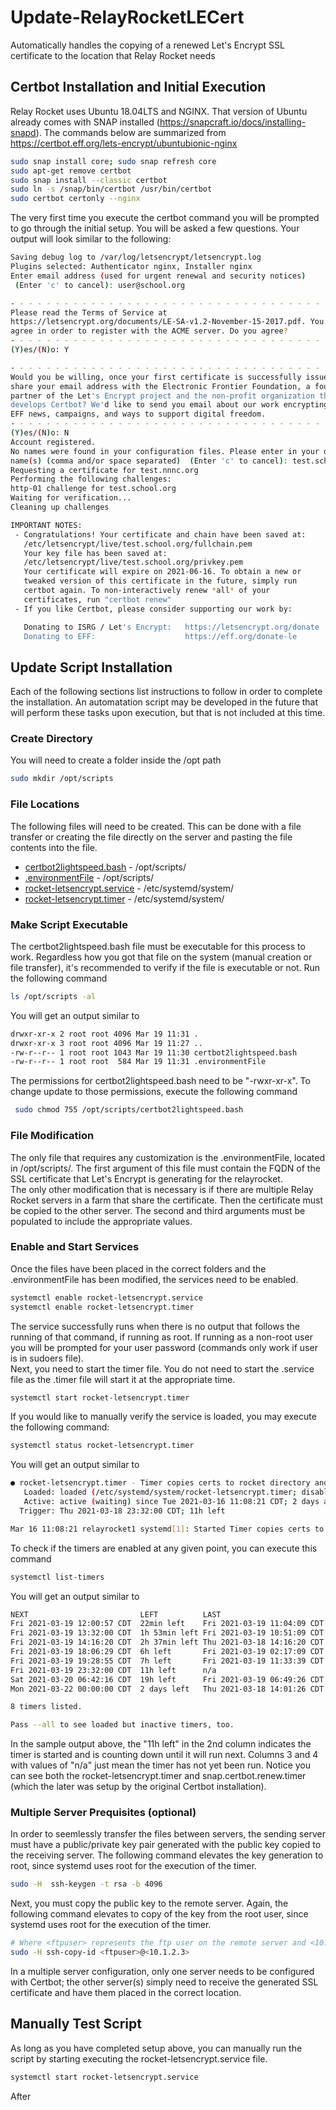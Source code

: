 # Update-RelayRocketLECert
Automatically handles the copying of a renewed Let's Encrypt SSL certificate to the location that Relay Rocket needs

## Certbot Installation and Initial Execution
Relay Rocket uses Ubuntu 18.04LTS and NGINX.  That version of Ubuntu already comes with SNAP installed (https://snapcraft.io/docs/installing-snapd).  The commands below are summarized from https://certbot.eff.org/lets-encrypt/ubuntubionic-nginx
```bash
sudo snap install core; sudo snap refresh core
sudo apt-get remove certbot
sudo snap install --classic certbot
sudo ln -s /snap/bin/certbot /usr/bin/certbot
sudo certbot certonly --nginx
```
The very first time you execute the certbot command you will be prompted to go through the initial setup.  You will be asked a few questions.  Your output will look similar to the following:
```bash
Saving debug log to /var/log/letsencrypt/letsencrypt.log
Plugins selected: Authenticator nginx, Installer nginx
Enter email address (used for urgent renewal and security notices)
 (Enter 'c' to cancel): user@school.org

- - - - - - - - - - - - - - - - - - - - - - - - - - - - - - - - - - - - - - - -
Please read the Terms of Service at
https://letsencrypt.org/documents/LE-SA-v1.2-November-15-2017.pdf. You must
agree in order to register with the ACME server. Do you agree?
- - - - - - - - - - - - - - - - - - - - - - - - - - - - - - - - - - - - - - - -
(Y)es/(N)o: Y

- - - - - - - - - - - - - - - - - - - - - - - - - - - - - - - - - - - - - - - -
Would you be willing, once your first certificate is successfully issued, to
share your email address with the Electronic Frontier Foundation, a founding
partner of the Let's Encrypt project and the non-profit organization that
develops Certbot? We'd like to send you email about our work encrypting the web,
EFF news, campaigns, and ways to support digital freedom.
- - - - - - - - - - - - - - - - - - - - - - - - - - - - - - - - - - - - - - - -
(Y)es/(N)o: N
Account registered.
No names were found in your configuration files. Please enter in your domain
name(s) (comma and/or space separated)  (Enter 'c' to cancel): test.school.org
Requesting a certificate for test.nnnc.org
Performing the following challenges:
http-01 challenge for test.school.org
Waiting for verification...
Cleaning up challenges

IMPORTANT NOTES:
 - Congratulations! Your certificate and chain have been saved at:
   /etc/letsencrypt/live/test.school.org/fullchain.pem
   Your key file has been saved at:
   /etc/letsencrypt/live/test.school.org/privkey.pem
   Your certificate will expire on 2021-06-16. To obtain a new or
   tweaked version of this certificate in the future, simply run
   certbot again. To non-interactively renew *all* of your
   certificates, run "certbot renew"
 - If you like Certbot, please consider supporting our work by:

   Donating to ISRG / Let's Encrypt:   https://letsencrypt.org/donate
   Donating to EFF:                    https://eff.org/donate-le
```

## Update Script Installation
Each of the following sections list instructions to follow in order to complete the installation.  An automatation script may be developed in the future that will perform these tasks upon execution, but that is not included at this time.

### Create Directory
You will need to create a folder inside the /opt path
```bash
sudo mkdir /opt/scripts
```

### File Locations
The following files will need to be created.  This can be done with a file transfer or creating the file directly on the server and pasting the file contents into the file. 
* [certbot2lightspeed.bash](https://github.com/northeastnebraskanetworkconsortium/Update-RelayRocketLECert/edit/main/certbot2lightspeed.bash) - /opt/scripts/
* [.environmentFile](https://github.com/northeastnebraskanetworkconsortium/Update-RelayRocketLECert/edit/main/.environmentFile) - /opt/scripts/
* [rocket-letsencrypt.service](https://github.com/northeastnebraskanetworkconsortium/Update-RelayRocketLECert/edit/main/rocket-letsencrypt.service) - /etc/systemd/system/
* [rocket-letsencrypt.timer](https://github.com/northeastnebraskanetworkconsortium/Update-RelayRocketLECert/edit/main/rocket-letsencrypt.timer) - /etc/systemd/system/

### Make Script Executable
The certbot2lightspeed.bash file must be executable for this process to work.  Regardless how you got that file on the system (manual creation or file transfer), it's recommended to verify if the file is executable or not.  Run the following command
```bash
ls /opt/scripts -al
```
You will get an output similar to
```bash
drwxr-xr-x 2 root root 4096 Mar 19 11:31 .
drwxr-xr-x 3 root root 4096 Mar 19 11:27 ..
-rw-r--r-- 1 root root 1043 Mar 19 11:30 certbot2lightspeed.bash
-rw-r--r-- 1 root root  584 Mar 19 11:31 .environmentFile
```
The permissions for certbot2lightspeed.bash need to be "-rwxr-xr-x".  To change update to those permissions, execute the following command
```bash
 sudo chmod 755 /opt/scripts/certbot2lightspeed.bash
 ```
 
### File Modification
The only file that requires any customization is the .environmentFile, located in /opt/scripts/.  The first argument of this file must contain the FQDN of the SSL certificate that Let's Encrypt is generating for the relayrocket.  
The only other modification that is necessary is if there are multiple Relay Rocket servers in a farm that share the certificate.  Then the certificate must be copied to the other server.  The second and third arguments must be populated to include the appropriate values.

### Enable and Start Services
Once the files have been placed in the correct folders and the .environmentFile has been modified, the services need to be enabled.
```bash
systemctl enable rocket-letsencrypt.service
systemctl enable rocket-letsencrypt.timer
```
The service successfully runs when there is no output that follows the running of that command, if running as root.  If running as a non-root user you will be prompted for your user password (commands only work if user is in sudoers file).  
Next, you need to start the timer file.  You do not need to start the .service file as the .timer file will start it at the appropriate time.
```bash
systemctl start rocket-letsencrypt.timer
```
If you would like to manually verify the service is loaded, you may execute the following command:
```bash
systemctl status rocket-letsencrypt.timer
```
You will get an output similar to
```bash
● rocket-letsencrypt.timer - Timer copies certs to rocket directory and to other server
   Loaded: loaded (/etc/systemd/system/rocket-letsencrypt.timer; disabled; vendor preset: enabled)
   Active: active (waiting) since Tue 2021-03-16 11:08:21 CDT; 2 days ago
  Trigger: Thu 2021-03-18 23:32:00 CDT; 11h left

Mar 16 11:08:21 relayrocket1 systemd[1]: Started Timer copies certs to rocket directory and to other server.
```

To check if the timers are enabled at any given point, you can execute this command
```bash
systemctl list-timers
```
You will get an output similar to
```bash
NEXT                         LEFT          LAST                         PASSED       UNIT                         ACTIVATES
Fri 2021-03-19 12:00:57 CDT  22min left    Fri 2021-03-19 11:04:09 CDT  34min ago    anacron.timer                anacron.service
Fri 2021-03-19 13:32:00 CDT  1h 53min left Fri 2021-03-19 10:51:09 CDT  47min ago    snap.certbot.renew.timer     snap.certbot.renew.service
Fri 2021-03-19 14:16:20 CDT  2h 37min left Thu 2021-03-18 14:16:20 CDT  21h ago      systemd-tmpfiles-clean.timer systemd-tmpfiles-clean.service
Fri 2021-03-19 18:06:29 CDT  6h left       Fri 2021-03-19 02:17:09 CDT  9h ago       motd-news.timer              motd-news.service
Fri 2021-03-19 19:28:55 CDT  7h left       Fri 2021-03-19 11:33:39 CDT  5min ago     apt-daily.timer              apt-daily.service
Fri 2021-03-19 23:32:00 CDT  11h left      n/a                          n/a          rocket-letsencrypt.timer     rocket-letsencrypt.service
Sat 2021-03-20 06:42:16 CDT  19h left      Fri 2021-03-19 06:49:26 CDT  4h 49min ago apt-daily-upgrade.timer      apt-daily-upgrade.service
Mon 2021-03-22 00:00:00 CDT  2 days left   Thu 2021-03-18 14:01:26 CDT  21h ago      fstrim.timer                 fstrim.service

8 timers listed.

Pass --all to see loaded but inactive timers, too.
```
In the sample output above, the "11h left" in the 2nd column indicates the timer is started and is counting down until it will run next.  Columns 3 and 4 with values of "n/a" just mean the timer has not yet been run.  Notice you can see both the rocket-letsencrypt.timer and snap.certbot.renew.timer (which the later was setup by the original Certbot installation).

### Multiple Server Prequisites (optional)
In order to seemlessly transfer the files between servers, the sending server must have a public/private key pair generated with the public key copied to the receiving server. The following command elevates the key generation to root, since systemd uses root for the execution of the timer. 
```bash
sudo -H  ssh-keygen -t rsa -b 4096
```
Next, you must copy the public key to the remote server.  Again, the following command elevates to copy of the key from the root user, since systemd uses root for the execution of the timer. 
```bash
# Where <ftpuser> represents the ftp user on the remote server and <10.1.2.3> represents the IP address of the local server
sudo -H ssh-copy-id <ftpuser>@<10.1.2.3>
```
In a multiple server configuration, only one server needs to be configured with Certbot; the other server(s) simply need to receive the generated SSL certificate and have them placed in the correct location.

## Manually Test Script
As long as you have completed setup above, you can manually run the script by starting executing the rocket-letsencrypt.service file.
```bash
systemctl start rocket-letsencrypt.service
```
After 
